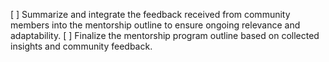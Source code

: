 [ ] Summarize and integrate the feedback received from community members into the mentorship outline to ensure ongoing relevance and adaptability.
[ ] Finalize the mentorship program outline based on collected insights and community feedback.